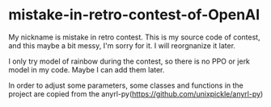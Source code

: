 # mistake-in-retro-contest-of-OpenAI

My nickname is mistake in retro contest.
This is my source code of contest, and this maybe a bit messy, I'm sorry for it.
I will reorgnanize it later.

I only try model of rainbow during the contest, so there is no PPO or jerk model in my code. Maybe I can add them later.

In order to adjust some parameters, some classes and functions in the project are copied from the anyrl-py(https://github.com/unixpickle/anyrl-py) 

